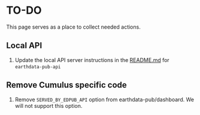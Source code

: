 # TO-DO

This page serves as a place to collect needed actions.

## Local API

1. Update the local API server instructions in the [README.md](./README.md) for `earthdata-pub-api`

## Remove Cumulus specific code

1. Remove `SERVED_BY_EDPUB_API` option from earthdata-pub/dashboard. We will
not support this option.
